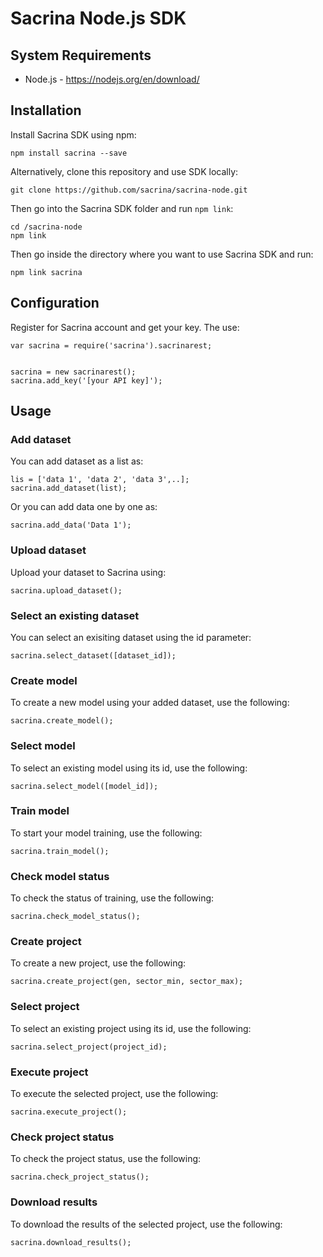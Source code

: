 # Sacrina Node.js SDK

## System Requirements

- Node.js - https://nodejs.org/en/download/


## Installation

Install Sacrina SDK using npm:
	
	npm install sacrina --save
	
Alternatively, clone this repository and use SDK locally:

	git clone https://github.com/sacrina/sacrina-node.git

Then go into the Sacrina SDK folder and run `npm link`:
	
	cd /sacrina-node
	npm link
	
Then go inside the directory where you want to use Sacrina SDK and run:

	npm link sacrina


## Configuration

Register for Sacrina account and get your key. The use:


	var sacrina = require('sacrina').sacrinarest;

    
    sacrina = new sacrinarest();
    sacrina.add_key('[your API key]');

## Usage

### Add dataset

You can add dataset as a list as:

    lis = ['data 1', 'data 2', 'data 3',..];
    sacrina.add_dataset(list);
    
Or you can add data one by one as:

    sacrina.add_data('Data 1');

### Upload dataset

Upload your dataset to Sacrina using:

    sacrina.upload_dataset();
    
### Select an existing dataset

You can select an exisiting dataset using the id parameter:

    sacrina.select_dataset([dataset_id]);

### Create model

To create a new model using your added dataset, use the following:

    sacrina.create_model();

### Select model

To select an existing model using its id, use the following:

    sacrina.select_model([model_id]);

### Train model

To start your model training, use the following:

    sacrina.train_model();

### Check model status

To check the status of training, use the following:

    sacrina.check_model_status();

### Create project

To create a new project, use the following:

    sacrina.create_project(gen, sector_min, sector_max);

### Select project

To select an existing project using its id, use the following:

    sacrina.select_project(project_id);

### Execute project

To execute the selected project, use the following:

    sacrina.execute_project();

### Check project status

To check the project status, use the following:

    sacrina.check_project_status();

### Download results

To download the results of the selected project, use the following:

    sacrina.download_results();
